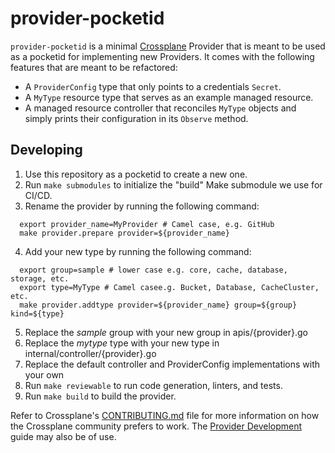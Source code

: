 # provider-pocketid

`provider-pocketid` is a minimal [Crossplane](https://crossplane.io/) Provider
that is meant to be used as a pocketid for implementing new Providers. It comes
with the following features that are meant to be refactored:

- A `ProviderConfig` type that only points to a credentials `Secret`.
- A `MyType` resource type that serves as an example managed resource.
- A managed resource controller that reconciles `MyType` objects and simply
  prints their configuration in its `Observe` method.

## Developing

1. Use this repository as a pocketid to create a new one.
1. Run `make submodules` to initialize the "build" Make submodule we use for CI/CD.
1. Rename the provider by running the following command:

```shell
  export provider_name=MyProvider # Camel case, e.g. GitHub
  make provider.prepare provider=${provider_name}
```

4. Add your new type by running the following command:

```shell
  export group=sample # lower case e.g. core, cache, database, storage, etc.
  export type=MyType # Camel casee.g. Bucket, Database, CacheCluster, etc.
  make provider.addtype provider=${provider_name} group=${group} kind=${type}
```

5. Replace the _sample_ group with your new group in apis/{provider}.go
6. Replace the _mytype_ type with your new type in internal/controller/{provider}.go
7. Replace the default controller and ProviderConfig implementations with your own
8. Run `make reviewable` to run code generation, linters, and tests.
9. Run `make build` to build the provider.

Refer to Crossplane's [CONTRIBUTING.md] file for more information on how the
Crossplane community prefers to work. The [Provider Development][provider-dev]
guide may also be of use.

[CONTRIBUTING.md]: https://github.com/crossplane/crossplane/blob/master/CONTRIBUTING.md
[provider-dev]: https://github.com/crossplane/crossplane/blob/master/contributing/guide-provider-development.md
